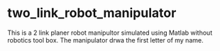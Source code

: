 # two_link_robot_manipulator

This is a 2 link planer robot manipultor simulated using Matlab without robotics tool box. The manipulator drwa the first letter of my name. 

<!--
# Watch the recorded simulation.  

<iframe width="560" height="315" src="https://youtu.be/_ZCnuHk_uf8" title="YouTube video player" frameborder="0" allow="accelerometer; autoplay; clipboard-write; encrypted-media; gyroscope; picture-in-picture" allowfullscreen></iframe>
-->

